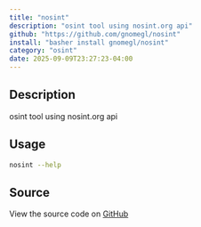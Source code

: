 ```yaml
---
title: "nosint"
description: "osint tool using nosint.org api"
github: "https://github.com/gnomegl/nosint"
install: "basher install gnomegl/nosint"
category: "osint"
date: 2025-09-09T23:27:23-04:00
---
```



## Description

osint tool using nosint.org api

## Usage

```bash
nosint --help
```

## Source

View the source code on [GitHub](https://github.com/gnomegl/nosint)
